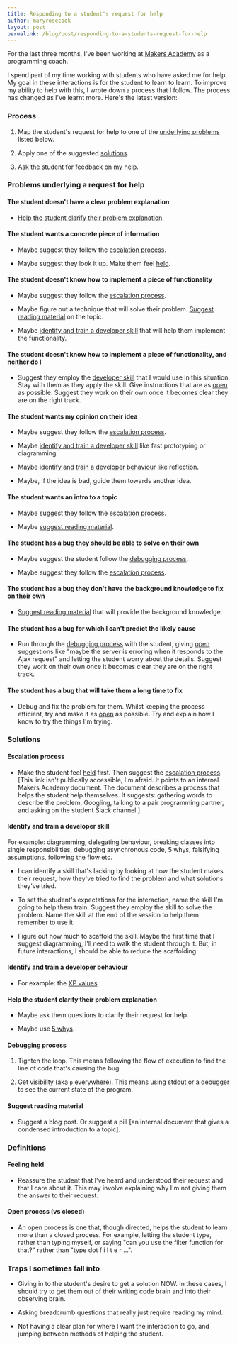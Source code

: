 ```yaml
---
title: Responding to a student's request for help
author: maryrosecook
layout: post
permalink: /blog/post/responding-to-a-students-request-for-help
---
```


For the last three months, I've been working at <a href="http://makersacademy.com">Makers Academy</a> as a programming coach.

I spend part of my time working with students who have asked me for help.  My goal in these interactions is for the student to learn to learn.  To improve my ability to help with this, I wrote down a process that I follow.  The process has changed as I've learnt more.  Here's the latest version:

### Process

1. Map the student's request for help to one of the [underlying problems](#problems-underlying-a-request-for-help) listed below.

2. Apply one of the suggested [solutions](#solutions).

3. Ask the student for feedback on my help.

### Problems underlying a request for help

#### The student doesn't have a clear problem explanation

* [Help the student clarify their problem explanation](#help-the-student-clarify-their-problem-explanation).

#### The student wants a concrete piece of information

* Maybe suggest they follow the [escalation process](#escalation-process).

* Maybe suggest they look it up.  Make them feel [held](#feeling-held).

#### The student doesn't know how to implement a piece of functionality

* Maybe suggest they follow the [escalation process](#escalation-process).

* Maybe figure out a technique that will solve their problem.  [Suggest reading material](#suggest-reading-material) on the topic.

* Maybe [identify and train a developer skill](#identify-and-train-a-developer-skill) that will help them implement the functionality.

#### The student doesn't know how to implement a piece of functionality, and neither do I

* Suggest they employ the [developer skill](#identify-and-train-a-developer-skill) that I would use in this situation.  Stay with them as they apply the skill.  Give instructions that are as [open](#open-process-vs-closed) as possible.  Suggest they work on their own once it becomes clear they are on the right track.

#### The student wants my opinion on their idea

* Maybe suggest they follow the [escalation process](#escalation-process).

* Maybe [identify and train a developer skill](#identify-and-train-a-developer-skill) like fast prototyping or diagramming.

* Maybe [identify and train a developer behaviour](#identify-and-train-a-developer-behaviour) like reflection.

* Maybe, if the idea is bad, guide them towards another idea.

#### The student wants an intro to a topic

* Maybe suggest they follow the [escalation process](#escalation-process).

* Maybe [suggest reading material](#suggest-reading-material).

#### The student has a bug they should be able to solve on their own

* Maybe suggest the student follow the [debugging process](#debugging-process).

* Maybe suggest they follow the [escalation process](#escalation-process).

#### The student has a bug they don't have the background knowledge to fix on their own

* [Suggest reading material](#suggest-reading-material) that will provide the background knowledge.

#### The student has a bug for which I can't predict the likely cause

* Run through the [debugging process](#debugging-process) with the student, giving [open](#open-process-vs-closed) suggestions like "maybe the server is erroring when it responds to the Ajax request" and letting the student worry about the details.  Suggest they work on their own once it becomes clear they are on the right track.

#### The student has a bug that will take them a long time to fix

* Debug and fix the problem for them.  Whilst keeping the process efficient, try and make it as [open](#open-process-vs-closed) as possible.  Try and explain how I know to try the things I'm trying.

### Solutions

#### Escalation process

* Make the student feel [held](#feeling-held) first.  Then suggest the [escalation process](https://github.com/makersacademy/course/blob/master/pills/escalation_process.md). [This link isn't publically accessible, I'm afraid.  It points to an internal Makers Academy document.  The document describes a process that helps the student help themselves.  It suggests: gathering words to describe the problem, Googling, talking to a pair programming partner, and asking on the student Slack channel.]

#### Identify and train a developer skill

For example: diagramming, delegating behaviour, breaking classes into single responsibilities, debugging asynchronous code, 5 whys, falsifying assumptions, following the flow etc.

* I can identify a skill that's lacking by looking at how the student makes their request, how they've tried to find the problem and what solutions they've tried.

* To set the student's expectations for the interaction, name the skill I'm going to help them train.  Suggest they employ the skill to solve the problem.  Name the skill at the end of the session to help them remember to use it.

* Figure out how much to scaffold the skill.  Maybe the first time that I suggest diagramming, I'll need to walk the student through it.  But, in future interactions, I should be able to reduce the scaffolding.

#### Identify and train a developer behaviour

* For example: the [XP values](http://www.extremeprogramming.org/values.html).

#### Help the student clarify their problem explanation

* Maybe ask them questions to clarify their request for help.

* Maybe use [5 whys](https://en.wikipedia.org/wiki/5_Whys).

#### Debugging process

1. Tighten the loop.  This means following the flow of execution to find the line of code that's causing the bug.

2. Get visibility (aka `p` everywhere).  This means using stdout or a debugger to see the current state of the program.

#### Suggest reading material

* Suggest a blog post. Or suggest a pill [an internal document that gives a condensed introduction to a topic].

### Definitions

#### Feeling held

* Reassure the student that I've heard and understood their request and that I care about it.  This may involve explaining why I'm not giving them the answer to their request.

#### Open process (vs closed)

* An open process is one that, though directed, helps the student to learn more than a closed process.  For example, letting the student type, rather than typing myself, or saying "can you use the filter function for that?" rather than "type dot f i l t e r ...".

### Traps I sometimes fall into

* Giving in to the student's desire to get a solution NOW.  In these cases, I should try to get them out of their writing code brain and into their observing brain.

* Asking breadcrumb questions that really just require reading my mind.

* Not having a clear plan for where I want the interaction to go, and jumping between methods of helping the student.
